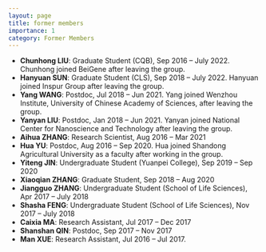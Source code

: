 ```yaml
---
layout: page
title: former members
importance: 1
category: Former Members
---
```


- **Chunhong LIU**: Graduate Student (CQB), Sep 2016 – July 2022. Chunhong joined BeiGene after leaving the group. 
- **Hanyuan SUN**: Graduate Student (CLS), Sep 2018 – July 2022. Hanyuan joined Inspur Group after leaving the group.
- **Yang WANG**: Postdoc, Jul 2018 – Jun 2021. Yang joined Wenzhou Institute, University of Chinese Academy of Sciences, after leaving the group.
- **Yanyan LIU**: Postdoc, Jan 2018 – Jun 2021. Yanyan joined National Center for Nanoscience and Technology after leaving the group.
- **Aihua ZHANG**: Research Scientist, Aug 2016 – Mar 2021
- **Hua YU**: Postdoc, Aug 2016 – Sep 2020. Hua joined Shandong Agricultural University as a faculty after working in the group.
- **Yiteng JIN**: Undergraduate Student (Yuanpei College), Sep 2019 – Sep 2020
- **Xiaoqian ZHANG**: Graduate Student, Sep 2018 – Aug 2020
- **Jiangguo ZHANG**: Undergraduate Student (School of Life Sciences), Apr 2017 – July 2018
- **Shasha FENG**: Undergraduate Student (School of Life Sciences), Nov 2017 – July 2018
- **Caixia MA**: Research Assistant, Jul 2017 – Dec 2017
- **Shanshan QIN**: Postdoc, Sep 2017 – Nov 2017
- **Man XUE**: Research Assistant, Jul 2016 – Jul 2017.
